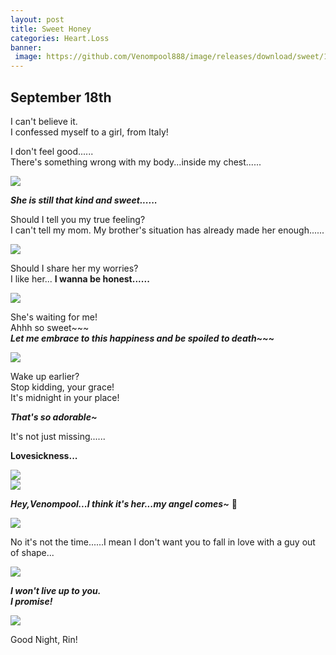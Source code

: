 ```yaml
---
layout: post
title: Sweet Honey
categories: Heart.Loss
banner:
 image: https://github.com/Venompool888/image/releases/download/sweet/1697200308532.jpeg
---
```


## September 18th
I can't believe it.  
I confessed myself to a girl, from Italy!  
  
I don't feel good......  
There's something wrong with my body...inside my chest......  
  
![](https://github.com/Venompool888/image/releases/download/sweet/Screenshot_20231014_151627.jpg)  
  
***She is still that kind and sweet......***  
  
Should I tell you my true feeling?  
I can't tell my mom. My brother's situation has already made her enough......  
  
![](https://github.com/Venompool888/image/releases/download/sweet/Screenshot_20231014_152057.jpg)  
  
Should I share her my worries?  
I like her... **I wanna be honest......**  
  
![](https://github.com/Venompool888/image/releases/download/sweet/Screenshot_20231014_152642.jpg)  
  
She's waiting for me!  
Ahhh so sweet~~~  
***Let me embrace to this happiness and be spoiled to death~~~***  
  
![](https://github.com/Venompool888/image/releases/download/sweet/Screenshot_20231014_153025.jpg)  
  
Wake up earlier?  
Stop kidding, your grace!  
It's midnight in your place!  
  
***That's so adorable~***  
  
It's not just missing......  
  
**Lovesickness...**  

![](https://github.com/Venompool888/image/releases/download/sweet/Screenshot_20231014_153633.jpg)  
![](https://github.com/Venompool888/image/releases/download/sweet/Screenshot_20231014_153859.jpg)  
  
***Hey,Venompool...I think it's her...my angel comes~*** 💍  
  
![](https://github.com/Venompool888/image/releases/download/sweet/Screenshot_20231014_154912.jpg)  
  
No it's not the time......I mean I don't want you to fall in love with a guy out of shape...  
  
![](https://github.com/Venompool888/image/releases/download/sweet/Screenshot_20231014_155147.jpg)  
  
***I won't live up to you.***  
***I promise!***  
  
![](https://github.com/Venompool888/image/releases/download/sweet/Screenshot_20231014_155409.jpg)  
  
Good Night, Rin!